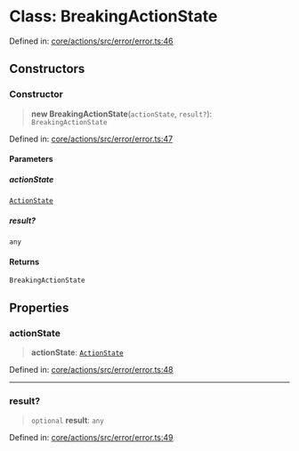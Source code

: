# Class: BreakingActionState

Defined in: [core/actions/src/error/error.ts:46](https://github.com/LaWebcapsule/orbits/blob/16daa2c81130dfaec35510d05d968dad2f9e4678/core/actions/src/error/error.ts#L46)

## Constructors

### Constructor

> **new BreakingActionState**(`actionState`, `result?`): `BreakingActionState`

Defined in: [core/actions/src/error/error.ts:47](https://github.com/LaWebcapsule/orbits/blob/16daa2c81130dfaec35510d05d968dad2f9e4678/core/actions/src/error/error.ts#L47)

#### Parameters

##### actionState

[`ActionState`](../enumerations/ActionState.md)

##### result?

`any`

#### Returns

`BreakingActionState`

## Properties

### actionState

> **actionState**: [`ActionState`](../enumerations/ActionState.md)

Defined in: [core/actions/src/error/error.ts:48](https://github.com/LaWebcapsule/orbits/blob/16daa2c81130dfaec35510d05d968dad2f9e4678/core/actions/src/error/error.ts#L48)

***

### result?

> `optional` **result**: `any`

Defined in: [core/actions/src/error/error.ts:49](https://github.com/LaWebcapsule/orbits/blob/16daa2c81130dfaec35510d05d968dad2f9e4678/core/actions/src/error/error.ts#L49)
